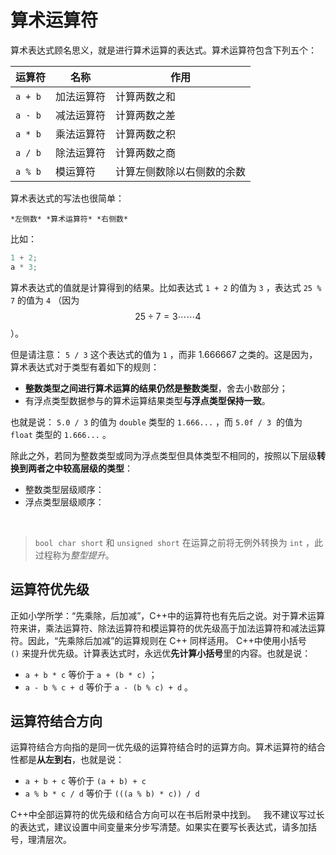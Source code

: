 # 算术运算符

算术表达式顾名思义，就是进行算术运算的表达式。算术运算符包含下列五个：

| **运算符** | **名称** | **作用** |
| --- | --- | --- |
| `a + b`  | 加法运算符 | 计算两数之和 |
| `a - b`  | 减法运算符 | 计算两数之差 |
| `a * b`  | 乘法运算符 | 计算两数之积 |
| `a / b`  | 除法运算符 | 计算两数之商 |
| `a % b`  | 模运算符 | 计算左侧数除以右侧数的余数 |

算术表达式的写法也很简单：

```sdsc
*左侧数* *算术运算符* *右侧数*
```

比如：
```cpp
1 + 2;
a * 3;
```
算术表达式的值就是计算得到的结果。比如表达式 `1 + 2` 的值为 `3` ，表达式 `25 % 7` 的值为 `4` （因为 $$
25\div7=3\cdots\cdots4$$）。

但是请注意： `5 / 3` 这个表达式的值为 `1` ，而非 1.666667 之类的。这是因为，算术表达式对于类型有着如下的规则：

- **整数类型之间进行算术运算的结果仍然是整数类型**，舍去小数部分；
- 有浮点类型数据参与的算术运算结果类型**与浮点类型保持一致**。

也就是说：
`5.0 / 3` 的值为 `double` 类型的 `1.666...` ，而 `5.0f / 3`  的值为 `float` 类型的 `1.666...` 。

除此之外，若同为整数类型或同为浮点类型但具体类型不相同的，按照以下层级**转换到两者之中较高层级的类型**：

- 整数类型层级顺序：
- 浮点类型层级顺序：

 
> `bool`  `char`  `short` 和 `unsigned short` 在运算之前将无例外转换为 `int` ，此过程称为*整型提升*。

## 运算符优先级

正如小学所学：“先乘除，后加减”，C++中的运算符也有先后之说。对于算术运算符来讲，乘法运算符、除法运算符和模运算符的优先级高于加法运算符和减法运算符。因此，“先乘除后加减”的运算规则在 C++ 同样适用。
C++中使用小括号 `()` 来提升优先级。计算表达式时，永远优**先计算小括号**里的内容。也就是说：

- `a + b * c` 等价于 `a + (b * c)` ；
- `a - b % c + d` 等价于 `a - (b % c) + d` 。

## 运算符结合方向

运算符结合方向指的是同一优先级的运算符结合时的运算方向。算术运算符的结合性都是**从左到右**，也就是说：

- `a + b + c` 等价于 `(a + b) + c` 
- `a % b * c / d` 等价于 `(((a % b) * c)) / d` 

C++中全部运算符的优先级和结合方向可以在书后附录中找到。
 
我不建议写过长的表达式，建议设置中间变量来分步写清楚。如果实在要写长表达式，请多加括号，理清层次。
